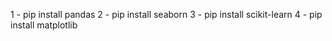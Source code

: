 1 - pip install pandas
2 - pip install seaborn
3 - pip install scikit-learn
4 - pip install matplotlib
